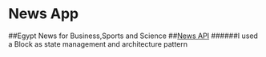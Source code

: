 # News App
##Egypt News for Business,Sports and Science
##[News API](https://newsapi.org/)
######I used a Block as state management  and architecture pattern

